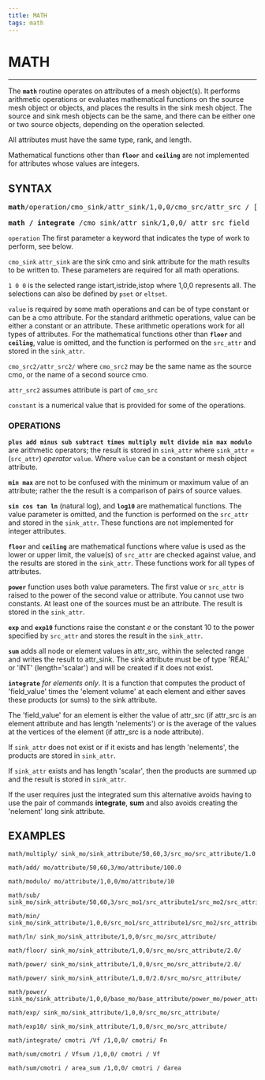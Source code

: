 ```yaml
---
title: MATH
tags: math
---
```


# MATH

-------------------

The **`math`** routine operates on attributes of a mesh object(s). It
performs arithmetic operations or evaluates mathematical functions on
the source mesh object or objects, and places the results in the sink
mesh object. The source and sink mesh objects can be the same, and
there can be either one or two source objects, depending on the
operation selected.

All attributes must have the same type, rank, and length.



Mathematical functions other than **`floor`**
and **`ceiling`** are not implemented for attributes whose values are
integers.

## SYNTAX

<pre>
<b>math</b>/operation/cmo_sink/attr_sink/1,0,0/cmo_src/attr_src / [value]

<b>math / integrate </b>/cmo_sink/attr_sink/1,0,0/ attr_src_field
</pre>

`operation` The first parameter a keyword that indicates the type of work to perform, see below.

`cmo_sink` `attr_sink`  are the sink cmo and sink attribute for the math
results to be written to. These parameters are required for all math
operations.


`1 0 0` is the selected range istart,istride,istop where 1,0,0 represents all. The selections can also be defined by `pset` or `eltset`.


`value` is required by some math operations and can be of type constant or can be a cmo attribute.
For the standard arithmetic operations, value can be either a constant
or an attribute. These arithmetic operations work for all types of
attributes. For the mathematical functions other than **`floor`** and **`ceiling`**,
value is omitted, and the function is performed on the `src_attr` and
stored in the `sink_attr`. 



`cmo_src2/attr_src2/` where `cmo_src2` may be the same name as the source cmo, or the name of a second source cmo.

`attr_src2` assumes attribute is part of `cmo_src`

`constant` is a numerical value that is provided for some of the operations.


### OPERATIONS

**`plus add minus sub subtract times multiply mult divide min max modulo`** are arithmetic operators; the result is stored in
`sink_attr` where `sink_attr` = (`src_attr`) *operator* `value`. Where `value` can be a constant or mesh object attribute.

**`min max`** are not to be confused with the minimum or maximum value of an attribute; rather the the result is a
comparison of pairs of source values.

**`sin cos tan ln`** (natural log), and **`log10`** are mathematical
functions. The value parameter is omitted, and the function is
performed on the `src_attr` and stored in the `sink_attr`. These
functions are not implemented for integer attributes.

**`floor`** and **`ceiling`** are mathematical functions where value is
used as the lower or upper limit, the value(s) of `src_attr` are
checked against value, and the results are stored in the `sink_attr`.
These functions work for all types of attributes.

**`power`** function uses both value parameters. The first value or
`src_attr` is raised to the power of the second value or attribute. You
cannot use two constants. At least one of the sources must be an
attribute. The result is stored in the `sink_attr`.

**`exp`** and **`exp10`** functions raise the constant *e* or the constant
10 to the power specified by `src_attr` and stores the result in the
`sink_attr`.

**`sum`** adds all node or element values in attr_src, within the
selected range and writes the result to attr_sink. The sink attribute
must be of type 'REAL' or 'INT' (length='scalar') and will be created
if it does not exist.

**`integrate`**  *for elements only*. It is a function that computes the product of 'field_value' times the 'element volume' at each element and either saves these products (or sums) to the sink attribute.


The 'field_value' for an element is either the value
of attr_src (if attr_src is an element attribute and has length
'nelements') or is the average of the values at the vertices of the
element (if attr_src is a node attribute).  

If `sink_attr` does not exist or if it exists and has length
'nelements', the products are stored in `sink_attr`.

If `sink_attr` exists and has length 'scalar', then the
products are summed up and the result is stored in `sink_attr`.

If the user requires just the integrated sum this alternative avoids
having to use the pair of commands **integrate**, **sum** and also avoids creating the
'nelement' long sink attribute.



## EXAMPLES

```
math/multiply/ sink_mo/sink_attribute/50,60,3/src_mo/src_attribute/1.0

math/add/ mo/attribute/50,60,3/mo/attribute/100.0

math/modulo/ mo/attribute/1,0,0/mo/attribute/10

math/sub/ sink_mo/sink_attribute/50,60,3/src_mo1/src_attribute1/src_mo2/src_attribute2/

math/min/ sink_mo/sink_attribute/1,0,0/src_mo1/src_attribute1/src_mo2/src_attribute2/

math/ln/ sink_mo/sink_attribute/1,0,0/src_mo/src_attribute/

math/floor/ sink_mo/sink_attribute/1,0,0/src_mo/src_attribute/2.0/

math/power/ sink_mo/sink_attribute/1,0,0/src_mo/src_attribute/2.0/

math/power/ sink_mo/sink_attribute/1,0,0/2.0/src_mo/src_attribute/

math/power/ sink_mo/sink_attribute/1,0,0/base_mo/base_attribute/power_mo/power_attr

math/exp/ sink_mo/sink_attribute/1,0,0/src_mo/src_attribute/

math/exp10/ sink_mo/sink_attribute/1,0,0/src_mo/src_attribute/

math/integrate/ cmotri /Vf /1,0,0/ cmotri/ Fn

math/sum/cmotri / Vfsum /1,0,0/ cmotri / Vf

math/sum/cmotri / area_sum /1,0,0/ cmotri / darea

```
